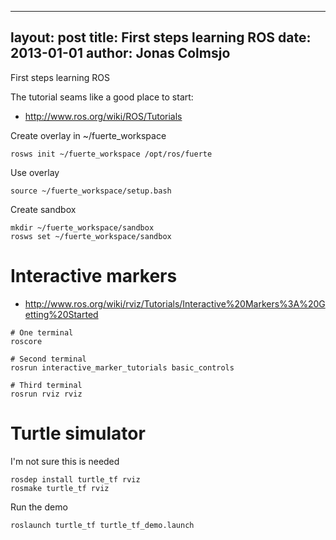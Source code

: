 
---
layout: post
title: First steps learning ROS 
date: 2013-01-01
author: Jonas Colmsjo
---

First steps learning ROS 




The tutorial seams like a good place to start:

 * http://www.ros.org/wiki/ROS/Tutorials


Create overlay in ~/fuerte_workspace

```
rosws init ~/fuerte_workspace /opt/ros/fuerte
```


Use overlay

```
source ~/fuerte_workspace/setup.bash
```

Create sandbox

```
mkdir ~/fuerte_workspace/sandbox
rosws set ~/fuerte_workspace/sandbox
```


# Interactive markers


 * http://www.ros.org/wiki/rviz/Tutorials/Interactive%20Markers%3A%20Getting%20Started


```
# One terminal
roscore

# Second terminal
rosrun interactive_marker_tutorials basic_controls

# Third terminal
rosrun rviz rviz
```

# Turtle simulator

I'm not sure this is needed

```
rosdep install turtle_tf rviz
rosmake turtle_tf rviz
```

Run the demo

```
roslaunch turtle_tf turtle_tf_demo.launch
```

